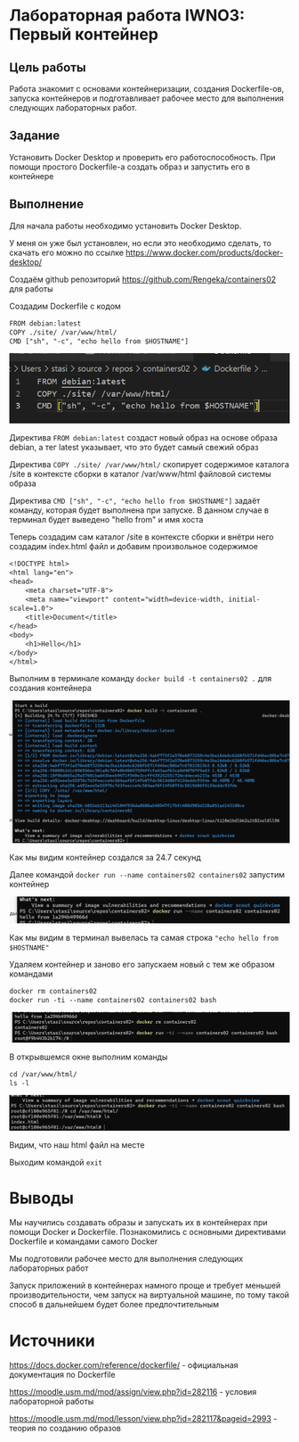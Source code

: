 # Лабораторная работа IWNO3: Первый контейнер

## Цель работы 
Работа знакомит с основами контейнеризации, создания Dockerfile-ов, запуска контейнеров и подготавливает рабочее место для выполнения следующих лабораторных работ.

## Задание 
Установить Docker Desktop и проверить его работоспособность. При помощи простого Dockerfile-а создать образ и запустить его в контейнере

## Выполнение
Для начала работы необходимо установить Docker Desktop.

У меня он уже был установлен, но если это необходимо сделать, то скачать его можно по ссылке https://www.docker.com/products/docker-desktop/

Создаём github репозиторий https://github.com/Rengeka/containers02 для работы

Создадим Dockerfile с кодом 

```
FROM debian:latest
COPY ./site/ /var/www/html/
CMD ["sh", "-c", "echo hello from $HOSTNAME"]
```

![Alt text](/images/Снимок%20экрана%202025-02-21%20133750.png "image")

Директива ```FROM debian:latest``` создаст новый образ на основе образа debian, а тег latest указывает, что это будет самый свежий образ

Директива ```COPY ./site/ /var/www/html/``` скопирует содержимое каталога /site в контексте сборки в каталог /var/www/html файловой системы образа

Директива ```CMD ["sh", "-c", "echo hello from $HOSTNAME"]``` задаёт команду, которая будет выполнена при запуске. В данном случае в терминал будет выведено "hello from" и имя хоста

Теперь создадим сам каталог /site в контексте сборки и внётри него создадим index.html файл и добавим произвольное содержимое

```
<!DOCTYPE html>
<html lang="en">
<head>
    <meta charset="UTF-8">
    <meta name="viewport" content="width=device-width, initial-scale=1.0">
    <title>Document</title>
</head>
<body>
    <h1>Hello</h1>
</body>
</html>
```

Выполним в терминале команду ```docker build -t containers02 .``` для создания контейнера

![Alt text](/images/Снимок%20экрана%202025-02-21%20133729.png "image")

Как мы видим контейнер создался за 24.7 секунд

Далее командой ```docker run --name containers02 containers02``` запустим контейнер

![Alt text](/images/Снимок%20экрана%202025-02-21%20133853.png)

Как мы видим в терминал вывелась та самая строка ```"echo hello from $HOSTNAME"```

Удаляем контейнер и заново его запускаем новый с тем же образом командами

```
docker rm containers02
docker run -ti --name containers02 containers02 bash
```

![Alt text](/images/Снимок%20экрана%202025-02-21%20133921.png)

В открывшемся окне выполним команды 

```
cd /var/www/html/
ls -l
```

![Alt text](/images/Снимок%20экрана%202025-02-24%20184413.png)

Видим, что наш html файл на месте

Выходим командой ```exit```

# Выводы

Мы научились создавать образы и запускать их в контейнерах при помощи Docker и Dockerfile. Познакомились с основными директивами Dockerfile и командами самого Docker

Мы подготовили рабочее место для выполнения следующих лабораторных работ

Запуск приложений в контейнерах намного проще и требует меньшей производительности, чем запуск на виртуальной машине, по тому такой способ в дальнейшем будет более предпочтительным

# Источники

https://docs.docker.com/reference/dockerfile/ - официальная документация по Dockerfile

https://moodle.usm.md/mod/assign/view.php?id=282116 - условия лабораторной работы

https://moodle.usm.md/mod/lesson/view.php?id=282117&pageid=2993 - теория по созданию образов

